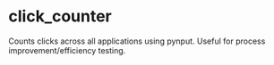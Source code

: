 # click_counter
Counts clicks across all applications using pynput.
Useful for process improvement/efficiency testing.
